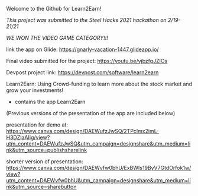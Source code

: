 Welcome to the Github for Learn2Earn!

_This project was submitted to the Steel Hacks 2021 hackathon on 2/19-21/21_

*WE WON THE VIDEO GAME CATEGORY!!!*

link the app on Glide: https://gnarly-vacation-1447.glideapp.io/ 

Final video submitted for the project: https://youtu.be/vjbzfgJZIOs 

Devpost project link: https://devpost.com/software/learn2earn 

Learn2Earn: Using Crowd-funding to learn more about the stock market and grow your investments!

- contains the app Learn2Earn


(Previous versions of the presentation of the app are included below)

presentation for demo at: https://www.canva.com/design/DAEWufzJwSQ/2TPcImx2imL-H3DZIaAIig/view?utm_content=DAEWufzJwSQ&utm_campaign=designshare&utm_medium=link&utm_source=publishsharelink 

shorter version of presentation: https://www.canva.com/design/DAEWvfw0bhU/ExBWIs19ByV7GtdOrfok1w/view?utm_content=DAEWvfw0bhU&utm_campaign=designshare&utm_medium=link&utm_source=sharebutton


